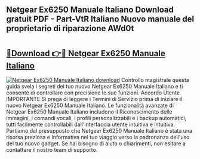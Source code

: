 ## Netgear Ex6250 Manuale Italiano Download gratuit PDF - Part-VtR Italiano Nuovo manuale del proprietario di riparazione AWd0t

# <h2><a href="http://dffgnl.blite.top/?on=Netgear+Ex6250+Manuale+Italiano">🔗Download 👉🔴 Netgear Ex6250 Manuale Italiano</a></h2>

[![Netgear Ex6250 Manuale Italiano download](https://i.imgur.com/lujVjoI.png)](http://dffgnl.blite.top/?on=Netgear+Ex6250+Manuale+Italiano)
Controllo magistrale questa guida svela i segreti del tuo nuovo Netgear Ex6250 Manuale Italiano e ti consente di controllare con precisione le sue funzioni. Accordo Utente IMPORTANTE Si prega di leggere i Termini di Servizio prima di iniziare il nuovo Netgear Ex6250 Manuale Italiano. Le funzionalità avanzate di Netgear Ex6250 Manuale Italiano includono il Riconoscimento delle immagini, i comandi vocali, i profili personalizzabili e i backup automatici, tutti facilmente controllabili dall'interfaccia utente intuitiva e intuitiva. Partiamo dal presupposto che Netgear Ex6250 Manuale Italiano è stata una risorsa preziosa e Informativa nel tuo viaggio verso la padronanza dell'uso del tuo nuovo gadget. Se hai bisogno di aiuto o chiarimenti, non esitare a contattare il nostro team di supporto.
